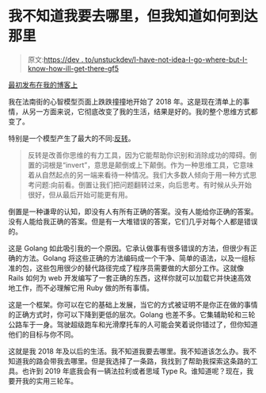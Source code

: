 # 我不知道我要去哪里，但我知道如何到达那里

> 原文:[https://dev . to/unstuckdev/I-have-not-idea-I-go-where-but-I-know-how-ill-get-there-gf5](https://dev.to/unstuckdev/i-have-no-idea-where-im-going-but-i-know-how-ill-get-there-gf5)

[最初发布在我的博客上](https://unstuckdev.com/2018/09/17/i-have-no-idea-where-im-going-but-i-know-how-ill-get-there/)

我在法南街的心智模型页面上跌跌撞撞地开始了 2018 年。这是现在清单上的事情，从另一方面来说，它彻底改变了我的生活，结果是好的。我的整个思维方式都变了。

特别是一个模型产生了最大的不同:[反转](https://fs.blog/2013/10/inversion/)。

> 反转是改善你思维的有力工具，因为它能帮助你识别和消除成功的障碍。倒置的词根是“invert”，意思是颠倒或上下颠倒。作为一种思维工具，它意味着从自然起点的另一端来看待一种情况。我们大多数人倾向于用一种方式思考问题:向前看。倒置让我们把问题翻转过来，向后思考。有时候从头开始很好，但从最后开始可能更有用。

倒置是一种谦卑的认知，即没有人有所有正确的答案。没有人能给你正确的答案。没有人能给我正确的答案。但是有一大堆错误的答案，它们几乎对每个人都是错误的。

这是 Golang 如此吸引我的一个原因。它承认做事有很多错误的方法，但很少有正确的方法。Golang 将这些正确的方法编码成一个干净、简单的语法，以及一组标准的包，这些包用很少的替代路径完成了程序员需要做的大部分工作。这就像 Rails 如何为 web 开发编写了一套正确的东西，这样你就可以加载它并快速高效地工作，而不必理解它用 Ruby 做的所有事情。

这是一个框架。你可以在它的基础上发展，当它的方式被证明不是你正在做的事情的正确方式时，你可以下降到更低的层次。Golang 也差不多。它集辅助轮和三轮公路车于一身。驾驶超级跑车和光滑摩托车的人可能会笑着说你错过了，但你知道他们的目标与你不同。

这就是我 2018 年及以后的生活。我不知道我要去哪里。我不知道该怎么办。我不知道我的路会带我去哪里。但是我选择了一条路，我找到了帮助我探索这条路的工具。也许到 2019 年底我会有一辆法拉利或者思域 Type R。谁知道呢？现在，我要开我的实用三轮车。
